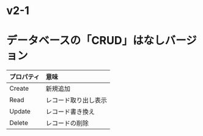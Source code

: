 # v2-1

# データベースの「CRUD」はなしバージョン

|プロパティ|意味|
|:--|:--|
|Create|新規追加|
|Read|レコード取り出し表示|
|Update|レコード書き換え|
|Delete|レコードの削除|
